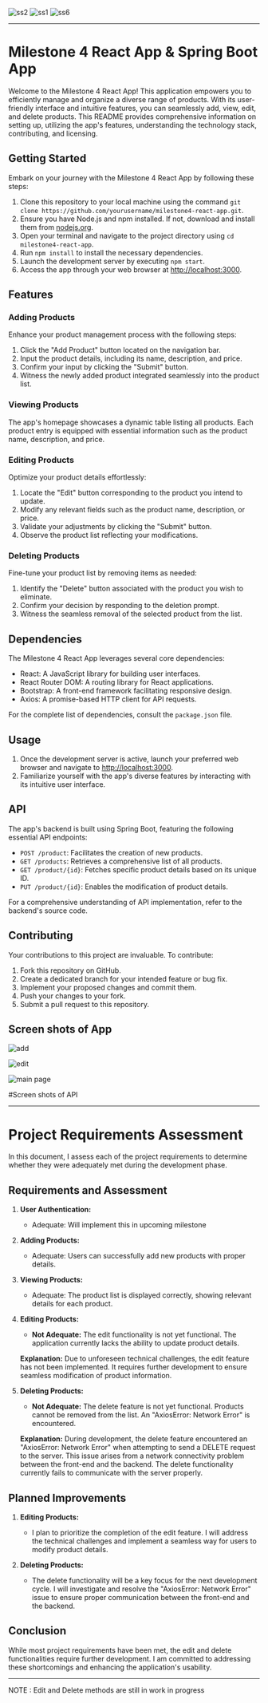 ![ss2](https://github.com/vrijeshpatel1997/CST-452/assets/60836824/896ea18a-4ade-4881-9fe8-074915cbf270)
![ss1](https://github.com/vrijeshpatel1997/CST-452/assets/60836824/282bc133-4958-4bf2-ae03-fe12af60fcfa)
![ss6](https://github.com/vrijeshpatel1997/CST-452/assets/60836824/0a3bb1fa-7b68-4354-b029-d95ae8d0a878)


---

# Milestone 4 React App & Spring Boot App

Welcome to the Milestone 4 React App! This application empowers you to efficiently manage and organize a diverse range of products. With its user-friendly interface and intuitive features, you can seamlessly add, view, edit, and delete products. This README provides comprehensive information on setting up, utilizing the app's features, understanding the technology stack, contributing, and licensing.



## Getting Started

Embark on your journey with the Milestone 4 React App by following these steps:

1. Clone this repository to your local machine using the command `git clone https://github.com/yourusername/milestone4-react-app.git`.
2. Ensure you have Node.js and npm installed. If not, download and install them from [nodejs.org](https://nodejs.org/).
3. Open your terminal and navigate to the project directory using `cd milestone4-react-app`.
4. Run `npm install` to install the necessary dependencies.
5. Launch the development server by executing `npm start`.
6. Access the app through your web browser at [http://localhost:3000](http://localhost:3000).

## Features

### Adding Products

Enhance your product management process with the following steps:

1. Click the "Add Product" button located on the navigation bar.
2. Input the product details, including its name, description, and price.
3. Confirm your input by clicking the "Submit" button.
4. Witness the newly added product integrated seamlessly into the product list.

### Viewing Products

The app's homepage showcases a dynamic table listing all products. Each product entry is equipped with essential information such as the product name, description, and price.

### Editing Products

Optimize your product details effortlessly:

1. Locate the "Edit" button corresponding to the product you intend to update.
2. Modify any relevant fields such as the product name, description, or price.
3. Validate your adjustments by clicking the "Submit" button.
4. Observe the product list reflecting your modifications.

### Deleting Products

Fine-tune your product list by removing items as needed:

1. Identify the "Delete" button associated with the product you wish to eliminate.
2. Confirm your decision by responding to the deletion prompt.
3. Witness the seamless removal of the selected product from the list.

## Dependencies

The Milestone 4 React App leverages several core dependencies:

- React: A JavaScript library for building user interfaces.
- React Router DOM: A routing library for React applications.
- Bootstrap: A front-end framework facilitating responsive design.
- Axios: A promise-based HTTP client for API requests.

For the complete list of dependencies, consult the `package.json` file.

## Usage

1. Once the development server is active, launch your preferred web browser and navigate to [http://localhost:3000](http://localhost:3000).
2. Familiarize yourself with the app's diverse features by interacting with its intuitive user interface.

## API

The app's backend is built using Spring Boot, featuring the following essential API endpoints:

- `POST /product`: Facilitates the creation of new products.
- `GET /products`: Retrieves a comprehensive list of all products.
- `GET /product/{id}`: Fetches specific product details based on its unique ID.
- `PUT /product/{id}`: Enables the modification of product details.

For a comprehensive understanding of API implementation, refer to the backend's source code.

## Contributing

Your contributions to this project are invaluable. To contribute:

1. Fork this repository on GitHub.
2. Create a dedicated branch for your intended feature or bug fix.
3. Implement your proposed changes and commit them.
4. Push your changes to your fork.
5. Submit a pull request to this repository.

## Screen shots of App



![add](https://github.com/vrijeshpatel1997/CST-452/assets/60836824/1e9a03f0-13b2-4720-a7bc-00d68ffecb51)

![edit](https://github.com/vrijeshpatel1997/CST-452/assets/60836824/625d2845-be24-40cf-80c4-7910bcda1c27)

![main page](https://github.com/vrijeshpatel1997/CST-452/assets/60836824/a98e8e29-5645-4260-8e66-7d52450f4d96)


#Screen shots of API 


---

# Project Requirements Assessment

In this document, I assess each of the project requirements to determine whether they were adequately met during the development phase.

## Requirements and Assessment

1. **User Authentication:**
   - Adequate: Will implement this in upcoming milestone
   
2. **Adding Products:**
   - Adequate: Users can successfully add new products with proper details.

3. **Viewing Products:**
   - Adequate: The product list is displayed correctly, showing relevant details for each product.

4. **Editing Products:**
   - **Not Adequate:** The edit functionality is not yet functional. The application currently lacks the ability to update product details.

   **Explanation:** Due to unforeseen technical challenges, the edit feature has not been implemented. It requires further development to ensure seamless modification of product information.

5. **Deleting Products:**
   - **Not Adequate:** The delete feature is not yet functional. Products cannot be removed from the list. An "AxiosError: Network Error" is encountered.

   **Explanation:** During development, the delete feature encountered an "AxiosError: Network Error" when attempting to send a DELETE request to the server. This issue arises from a network connectivity problem between the front-end and the backend. The delete functionality currently fails to communicate with the server properly.

## Planned Improvements

1. **Editing Products:**
   - I plan to prioritize the completion of the edit feature. I will address the technical challenges and implement a seamless way for users to modify product details.

2. **Deleting Products:**
   - The delete functionality will be a key focus for the next development cycle. I will investigate and resolve the "AxiosError: Network Error" issue to ensure proper communication between the front-end and the backend.

## Conclusion

While most project requirements have been met, the edit and delete functionalities require further development. I am committed to addressing these shortcomings and enhancing the application's usability.

---



NOTE : Edit and Delete methods are still in work in progress 

